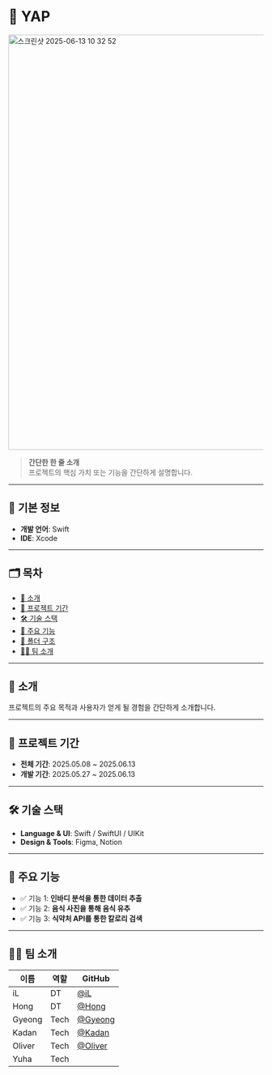 #  YAP

<img width="820" alt="스크린샷 2025-06-13 10 32 52" src="https://github.com/user-attachments/assets/257a1e6d-8a6a-40e2-9e01-5cf5214b5998" />

> **간단한 한 줄 소개**  
> 프로젝트의 핵심 가치 또는 기능을 간단하게 설명합니다.

---

## 🧾 기본 정보

- **개발 언어**: Swift
- **IDE**: Xcode

---

## 🗂 목차

- [📱 소개](#-소개)
- [📆 프로젝트 기간](#-프로젝트-기간)
- [🛠 기술 스택](#-기술-스택)
- [🌟 주요 기능](#-주요-기능)
- [🧱 폴더 구조](#-폴더-구조)
- [🧑‍💻 팀 소개](#-팀-소개)
---

## 📱 소개

프로젝트의 주요 목적과 사용자가 얻게 될 경험을 간단하게 소개합니다.  

---

## 📆 프로젝트 기간

- **전체 기간**: 2025.05.08 ~ 2025.06.13  
- **개발 기간**: 2025.05.27 ~ 2025.06.13

---

## 🛠 기술 스택

- **Language & UI**: Swift / SwiftUI / UIKit  
- **Design & Tools**: Figma, Notion
---

## 🌟 주요 기능

- ✅ 기능 1: **인바디 분석을 통한 데이터 추출**
- ✅ 기능 2: **음식 사진을 통해 음식 유추**
- ✅ 기능 3: **식약처 API를 통한 칼로리 검색**
---


## 🧑‍💻 팀 소개

| 이름  | 역할     | GitHub        |
|-------|----------|----------------|
| iL     | DT    | [@iL](https://github.com/YeoSeongil) |
| Hong   | DT    | [@Hong](https://github.com/dbsghdz1) |
| Gyeong | Tech  | [@Gyeong](https://github.com/UnkyungJo) |
| Kadan  | Tech| [@Kadan](https://github.com/jHoon99) |
| Oliver | Tech| [@Oliver](https://github.com/cherry-go-round) |
| Yuha | Tech|
